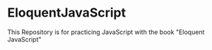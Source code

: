 # EloquentJavaScript
This Repository is for practicing JavaScript with the book "Eloquent JavaScript"
